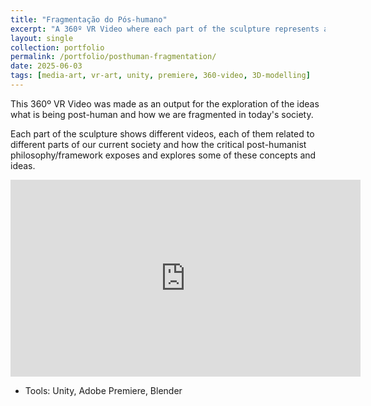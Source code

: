 ```yaml
---
title: "Fragmentação do Pós-humano"
excerpt: "A 360º VR Video where each part of the sculpture represents a different part of the post-human condition and ideas.<br/><img src='/images/fragmentos.png'>"
layout: single
collection: portfolio
permalink: /portfolio/posthuman-fragmentation/
date: 2025-06-03
tags: [media-art, vr-art, unity, premiere, 360-video, 3D-modelling]
---
```


This 360º VR Video was made as an output for the exploration of the ideas what is being post-human and how we are fragmented in today's society.

Each part of the sculpture shows different videos, each of them related to different parts of our current society and how the critical post-humanist philosophy/framework exposes and explores some of these concepts and ideas.

<iframe width="560" height="315" src="https://www.youtube.com/embed/nywcyE7zbIU?si=NbcaUhW3FfbEGCpa" title="YouTube video player" frameborder="0" allow="accelerometer; autoplay; clipboard-write; encrypted-media; gyroscope; picture-in-picture; web-share" referrerpolicy="strict-origin-when-cross-origin" allowfullscreen></iframe>

- Tools: Unity, Adobe Premiere, Blender
